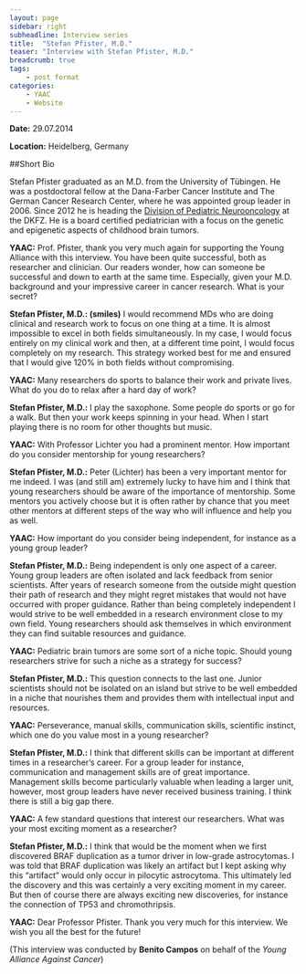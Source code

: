 ```yaml
---
layout: page
sidebar: right
subheadline: Interview series
title:  "Stefan Pfister, M.D."
teaser: "Interview with Stefan Pfister, M.D."
breadcrumb: true
tags:
    - post format
categories:
    - YAAC
    - Website
---
```


**Date:** 29.07.2014 

**Location:** Heidelberg, Germany   

##Short Bio

Stefan Pfister graduated as an M.D. from the University of Tübingen. He was a postdoctoral fellow at the Dana-Farber Cancer Institute and The German Cancer Research Center, where he was appointed group leader in 2006. Since 2012 he is heading the <a href="https://www.dkfz.de/en/paediatrische-neuroonkologie/index.php" target="_blank">Division of Pediatric Neurooncology</a> at the DKFZ. He is a board certified pediatrician with a focus on the genetic and epigenetic aspects of childhood brain tumors. 


**YAAC:** Prof. Pfister, thank you very much again for supporting the Young Alliance with this interview. You have been quite successful, both as researcher and clinician. Our readers wonder, how can someone be successful and down to earth at the same time. Especially, given your M.D. background and your impressive career in cancer research. What is your secret?   

**Stefan Pfister, M.D.: (smiles)** I would recommend MDs who are doing clinical and research work to focus on one thing at a time. It is almost impossible to excel in both fields simultaneously. In my case, I would focus entirely on my clinical work and then, at a different time point, I would focus completely on my research. This strategy worked best for me and ensured that I would give 120% in both fields without compromising.    

**YAAC:** Many researchers do sports to balance their work and private lives. What do you do to relax after a hard day of work?   

**Stefan Pfister, M.D.:** I play the saxophone. Some people do sports or go for a walk. But then your work keeps spinning in your head. When I start playing there is no room for other thoughts but music.    

**YAAC:** With Professor Lichter you had a prominent mentor. How important do you consider mentorship for young researchers?   

**Stefan Pfister, M.D.:** Peter (Lichter) has been a very important mentor for me indeed. I was (and still am) extremely lucky to have him and I think that young researchers should be aware of the importance of mentorship. Some mentors you actively choose but it is often rather by chance that you meet other mentors at different steps of the way who will influence and help you as well.    

**YAAC:** How important do you consider being independent, for instance as a young group leader?   

**Stefan Pfister, M.D.:** Being independent is only one aspect of a career. Young group leaders are often isolated and lack feedback from senior scientists. After years of research someone from the outside might question their path of research and they might regret mistakes that would not have occurred with proper guidance. Rather than being completely independent I would strive to be well embedded in a research environment close to my own field. Young researchers should ask themselves in which environment they can find suitable resources and guidance.    

**YAAC:** Pediatric brain tumors are some sort of a niche topic. Should young researchers strive for such a niche as a strategy for success?   

**Stefan Pfister, M.D.:** This question connects to the last one. Junior scientists should not be isolated on an island but strive to be well embedded in a niche that nourishes them and provides them with intellectual input and resources.    

**YAAC:** Perseverance, manual skills, communication skills, scientific instinct, which one do you value most in a young researcher?   

**Stefan Pfister, M.D.:** I think that different skills can be important at different times in a researcher’s career. For a group leader for instance, communication and management skills are of great importance. Management skills become particularly valuable when leading a larger unit, however, most group leaders have never received business training. I think there is still a big gap there.     

**YAAC:** A few standard questions that interest our researchers. What was your most exciting moment as a researcher?   

**Stefan Pfister, M.D.:** I think that would be the moment when we first discovered BRAF duplication as a tumor driver in low-grade astrocytomas. I was told that BRAF duplication was likely an artifact but I kept asking why this “artifact” would only occur in pilocytic astrocytoma. This ultimately led the discovery and this was certainly a very exciting moment in my career. But then of course there are always exciting new discoveries, for instance the connection of TP53 and chromothripsis.   

**YAAC:** Dear Professor Pfister. Thank you very much for this interview. We wish you all the best for the future!

 

(This interview was conducted by **Benito Campos** on behalf of the _Young Alliance Against Cancer_)
